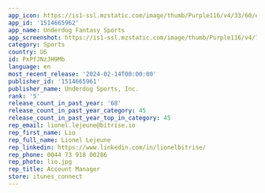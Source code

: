 ```yaml
---
app_icon: https://is1-ssl.mzstatic.com/image/thumb/Purple116/v4/33/60/e3/3360e313-873b-1e38-53d2-fe83f943d252/AppIcon-0-1x_U007emarketing-0-7-0-85-220-0.png/1024x1024bb.png
app_id: '1514665962'
app_name: Underdog Fantasy Sports
app_screenshot: https://is1-ssl.mzstatic.com/image/thumb/Purple116/v4/7c/9f/dc/7c9fdcdc-0e8d-b30a-a7e2-02f5568df011/5bad100f-a205-4cdc-adae-8c837365e9c9_6.5-BBMIV-Finals1.jpg/1242x2688bb.png
category: Sports
country: US
id: PxPfJNzJH9Mb
language: en
most_recent_release: '2024-02-14T00:00:00'
publisher_id: '1514665961'
publisher_name: Underdog Sports, Inc.
rank: '5'
release_count_in_past_year: '68'
release_count_in_past_year_category: 45
release_count_in_past_year_top_in_category: 45
rep_email: lionel.lejeune@bitrise.io
rep_first_name: Lio
rep_full_name: Lionel Lejeune
rep_linkedin: https://www.linkedin.com/in/lionelbitrise/
rep_phone: 0044 73 918 00286
rep_photo: lio.jpg
rep_title: Account Manager
store: itunes_connect
---
```

